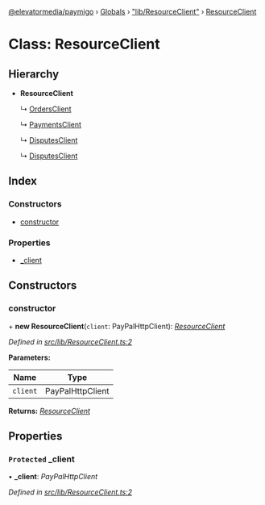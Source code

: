 [@elevatormedia/paymigo](../README.md) › [Globals](../globals.md) › ["lib/ResourceClient"](../modules/_lib_resourceclient_.md) › [ResourceClient](_lib_resourceclient_.resourceclient.md)

# Class: ResourceClient

## Hierarchy

-   **ResourceClient**

    ↳ [OrdersClient](_lib_orders_.ordersclient.md)

    ↳ [PaymentsClient](_lib_payments_.paymentsclient.md)

    ↳ [DisputesClient](_lib_disputes_disputesclient_.disputesclient.md)

    ↳ [DisputesClient](_lib_reporting_reportingclient_.disputesclient.md)

## Index

### Constructors

-   [constructor](_lib_resourceclient_.resourceclient.md#constructor)

### Properties

-   [\_client](_lib_resourceclient_.resourceclient.md#protected-_client)

## Constructors

### constructor

\+ **new ResourceClient**(`client`: PayPalHttpClient): _[ResourceClient](_lib_resourceclient_.resourceclient.md)_

_Defined in [src/lib/ResourceClient.ts:2](https://github.com/ELEVATORmedia/paymigo/blob/6591146/src/lib/ResourceClient.ts#L2)_

**Parameters:**

| Name     | Type             |
| -------- | ---------------- |
| `client` | PayPalHttpClient |

**Returns:** _[ResourceClient](_lib_resourceclient_.resourceclient.md)_

## Properties

### `Protected` \_client

• **\_client**: _PayPalHttpClient_

_Defined in [src/lib/ResourceClient.ts:2](https://github.com/ELEVATORmedia/paymigo/blob/6591146/src/lib/ResourceClient.ts#L2)_
